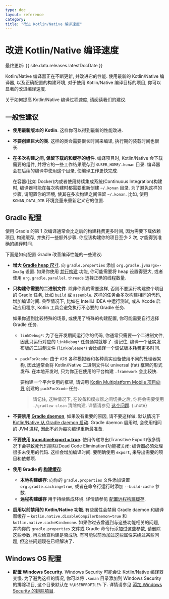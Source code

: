 ```yaml
---
type: doc
layout: reference
category:
title: "改进 Kotlin/Native 编译速度"
---
```


# 改进 Kotlin/Native 编译速度

最终更新: {{ site.data.releases.latestDocDate }}

Kotlin/Native 编译器正在不断更新, 并改进它的性能.
使用最新的 Kotlin/Native 编译器, 以及正确配置的构建环境, 对于使用 Kotlin/Native 编译目标的项目, 你可以显著的改进编译速度.

关于如何提高 Kotlin/Native 编译过程速度, 请阅读我们的建议.

## 一般性建议

* **使用最新版本的 Kotlin**. 这样你可以得到最新的性能改进.
* **不要创建巨大的类**. 这样的类会需要很长时间来编译, 执行期的装载时间也很长.
* **在多次构建之间, 保留下载的和缓存的组件**. 编译项目时, Kotlin/Native 会下载需要的组件,
  并将它的一些工作结果缓存到 `$USER_HOME/.konan` 目录.
  编译器会在后续的编译中使用这个目录, 使编译工作更快完成.

  在容器(比如 Docker)内或者使用持续集成系统(Continuous Integration)构建时, 编译器可能在每次构建时都需要重新创建 `~/.konan` 目录.
  为了避免这样的步骤, 请配置你的环境, 使其在多次构建之间保留 `~/.konan`.
  比如, 使用 `KONAN_DATA_DIR` 环境变量来重新定义它的位置.

## Gradle 配置

使用 Gradle 的第 1 次编译通常会比之后的构建耗费更多时间, 因为需要下载依赖项目, 构建缓存, 并执行一些额外步骤.
你应该构建你的项目至少 2 次, 才能得到准确的编译时间.

下面是如何配置 Gradle 改善编译性能的一些建议:

* **增大 [Gradle heap 尺寸](https://docs.gradle.org/current/userguide/performance.html#adjust_the_daemons_heap_size)**.
  向 `gradle.properties` 添加 `org.gradle.jvmargs=-Xmx3g` 设置.
  如果你使用 [并行构建](https://docs.gradle.org/current/userguide/performance.html#parallel_execution) 功能,
  你可能需要将 heap 设置得更大, 或者使用 `org.gradle.parallel.threads` 选择正确的线程数量.

* **只构建你需要的二进制文件**. 除非你真的需要这样, 否则不要运行构建整个项目的 Gradle 任务, 比如 `build` 或 `assemble`.
  这样的任务会多次构建相同的代码, 增加编译时间.
  典型情况下, 比如在 IntelliJ IDEA 中运行测试, 或从 Xcode 启动应用程序, Kotlin 工具会避免执行不必要的 Gradle 任务. 
  
  如果你遇到比较特殊的场景, 或使用了特殊的构建配置, 你可能需要自行选择 Gradle 任务.
    * `linkDebug*`: 为了在开发期间运行你的代码, 你通常只需要一个二进制文件, 因此只运行对应的 `linkDebug*` 任务通常就够了.
      请记住, 编译一个证实发布版的二进制文件 (`linkRelease*`) 会比编译一个调试版本耗费更多时间.
    * `packForXcode`: 由于 iOS 各种模拟器和各种真实设备使用不同的处理器架构, 因此通常会将 Kotlin/Native 二进制文件以 universal (fat) 框架的形式发布.
      在本地开发时, 只为你正在使用的平台构建 `.framework` 会比较快.
      
      要构建一个平台专用的框架, 请调用 [Kotlin Multiplatform Mobile 项目向导](../multiplatform-mobile/multiplatform-mobile-create-first-app.html)
      创建的 `packForXcode` 任务. 
      
      > 请记住, 这种情况下, 在设备和模拟器之间切换之后, 你将会需要使用 `./gradlew clean` 清除构建.
      > 详情请参见 [这个问题](https://youtrack.jetbrains.com/issue/KT-40907).
      {:.note}


* **不要禁用 [Gradle daemon](https://docs.gradle.org/current/userguide/gradle_daemon.html)**, 如果没有重要的原因, 请不要这样做.
  默认情况下 [Kotlin/Native 从 Gradle daemon 启动](https://blog.jetbrains.com/kotlin/2020/03/kotlin-1-3-70-released/#kotlin-native).
  Gradle daemon 启用时, 会使用相同的 JVM 进程, 因此不必为每次编译重新最准备.

* **不要使用 [transitiveExport = true](../multiplatform/multiplatform-build-native-binaries.html#export-dependencies-to-binaries)**.
  使用传递导出(Transitive Export)很多情况下会导致死代码剔除(Dead Code Elimination)功能被关闭: 编译器必须处理很多未使用的代码.
  这样会增加编译时间.
  要明确使用 `export`, 来导出需要的项目和依赖项.

* **使用 Gradle 的 [构建缓存](https://docs.gradle.org/current/userguide/build_cache.html)**:
    * **本地构建缓存**: 向你的 `gradle.properties` 文件添加设置 `org.gradle.caching=true`, 或者在命令行运行时添加 `--build-cache` 参数.
    * **远程构建缓存** 用于持续集成环境. 详情请参见 [配置远程构建缓存](https://docs.gradle.org/current/userguide/build_cache.html#sec:build_cache_configure_remote).

* **启用以前禁用的 Kotlin/Native 功能**. 有些属性会禁用 Gradle daemon 和编译器缓存 –
  `kotlin.native.disableCompilerDaemon=true` 和 `kotlin.native.cacheKind=none`.
  如果你过去曾遇到与这些功能相关的问题, 并向你的 `gradle.properties` 文件或 Gradle 命令行添加过这些参数,
  请删除这些参数, 再次检查构建是否成功.
  有可能以前添加过这些属性来绕过某些问题, 但这些问题现在已经解决了.

## Windows OS 配置

* **配置 Windows Security**. Windows Security 可能会让 Kotlin/Native 编译器变慢.
  为了避免这样的情况, 你可以将 `.konan` 目录添加到 Windows Security 的排除项目, 这个目录默认在 `%\USERPROFILE%` 下.
  详情请参见 [添加 Windows Security 的排除项目](https://support.microsoft.com/en-us/windows/add-an-exclusion-to-windows-security-811816c0-4dfd-af4a-47e4-c301afe13b26).
